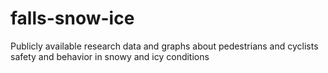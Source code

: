 # falls-snow-ice
Publicly available research data and graphs about pedestrians and cyclists safety and behavior in snowy and icy conditions
